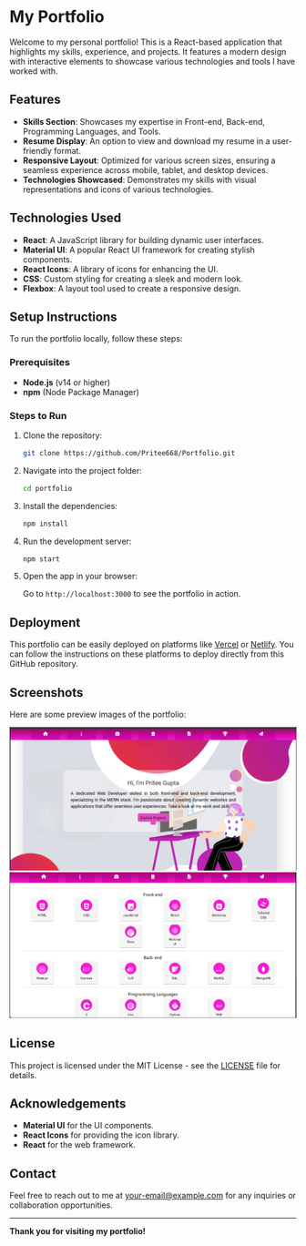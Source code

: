 # My Portfolio

Welcome to my personal portfolio! This is a React-based application that highlights my skills, experience, and projects. It features a modern design with interactive elements to showcase various technologies and tools I have worked with.

## Features

- **Skills Section**: Showcases my expertise in Front-end, Back-end, Programming Languages, and Tools.
- **Resume Display**: An option to view and download my resume in a user-friendly format.
- **Responsive Layout**: Optimized for various screen sizes, ensuring a seamless experience across mobile, tablet, and desktop devices.
- **Technologies Showcased**: Demonstrates my skills with visual representations and icons of various technologies.

## Technologies Used

- **React**: A JavaScript library for building dynamic user interfaces.
- **Material UI**: A popular React UI framework for creating stylish components.
- **React Icons**: A library of icons for enhancing the UI.
- **CSS**: Custom styling for creating a sleek and modern look.
- **Flexbox**: A layout tool used to create a responsive design.


## Setup Instructions

To run the portfolio locally, follow these steps:

### Prerequisites

- **Node.js** (v14 or higher)
- **npm** (Node Package Manager)

### Steps to Run

1. Clone the repository:

    ```bash
    git clone https://github.com/Pritee668/Portfolio.git
    ```

2. Navigate into the project folder:

    ```bash
    cd portfolio
    ```

3. Install the dependencies:

    ```bash
    npm install
    ```

4. Run the development server:

    ```bash
    npm start
    ```

5. Open the app in your browser:

    Go to `http://localhost:3000` to see the portfolio in action.

## Deployment

This portfolio can be easily deployed on platforms like [Vercel](https://vercel.com/) or [Netlify](https://www.netlify.com/). You can follow the instructions on these platforms to deploy directly from this GitHub repository.

## Screenshots

Here are some preview images of the portfolio:

![Portfolio Screenshot 1](src/image/portfolio1.png)
![Portfolio Screenshot 2](src/image/porfolio2.png)


## License

This project is licensed under the MIT License - see the [LICENSE](LICENSE) file for details.

## Acknowledgements

- **Material UI** for the UI components.
- **React Icons** for providing the icon library.
- **React** for the web framework.

## Contact

Feel free to reach out to me at [your-email@example.com](mailto:your-email@example.com) for any inquiries or collaboration opportunities.

---
**Thank you for visiting my portfolio!**


